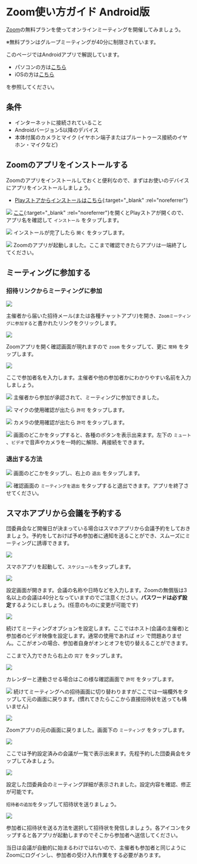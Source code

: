 # Zoom使い方ガイド Android版

[Zoom](https://zoom.us/)の無料プランを使ってオンラインミーティングを開催してみましょう。

※無料プランはグループミーティングが40分に制限されています。

このページではAndroidアプリで解説しています。

* パソコンの方は[こちら](ZoomMeeting.md)
* iOSの方は[こちら](ios.md)

を参照してください。

## 条件
* インターネットに接続されていること
* Androidバージョン5以降のデバイス
* 本体付属のカメラとマイク (イヤホン端子またはブルートゥース接続のイヤホン・マイクなど)

## Zoomのアプリをインストールする
Zoomのアプリをインストールしておくと便利なので、まずはお使いのデバイスにアプリをインストールしましょう。

* [Playストアからインストールはこちら](https://play.google.com/store/apps/details?id=us.zoom.videomeetings){:target="_blank" :rel="noreferrer"}

![](images/android/android_2.jpg)
[ここ](https://play.google.com/store/apps/details?id=us.zoom.videomeetings){:target="_blank" :rel="noreferrer"}を開くとPlayストアが開くので、アプリ名を確認して `インストール` をタップします。

![](images/android/android_3.jpg)
インストールが完了したら `開く` をタップします。

![](images/android/android_4.jpg)
Zoomのアプリが起動しました。ここまで確認できたらアプリは一端終了してください。

## ミーティングに参加する
### 招待リンクからミーティングに参加

![](images/android/android_6.jpg)

主催者から届いた招待メール(または各種チャットアプリ)を開き、`Zoomミーティングに参加する`と書かれたリンクをクリックします。

![](images/android/android_7.jpg)

Zoomアプリを開く確認画面が現れますので `zoom` をタップして、更に `常時` をタップします。

![](images/android/android_8.jpg)

ここで参加者名を入力します。主催者や他の参加者かにわかりやすい名前を入力しましょう。

![](images/android/android_9.jpg)
主催者から参加が承認されて、ミーティングに参加できました。

![](images/android/android_10.jpg)
マイクの使用確認が出たら `許可` をタップします。

![](images/android/android_12.jpg)
カメラの使用確認が出たら `許可` をタップします。

![](images/android/android_11.jpg)
画面のどこかをタップすると、各種のボタンを表示出来ます。左下の `ミュート` 、`ビデオ`で音声やカメラを一時的に解除、再接続をできます。

### 退出する方法
![](images/android/android_14.jpg)
画面のどこかをタップし、右上の `退出` をタップします。

![](images/android/android_15.jpg)
確認画面の `ミーティングを退出` をタップすると退出できます。アプリを終了させてください。

## スマホアプリから会議を予約する
団委員会など開催日が決まっている場合はスマホアプリから会議予約をしておきましょう。予約をしておけば予め参加者に通知を送ることができ、スムーズにミーティングに誘導できます。


![](images/android/setupmeeting/z_2.jpg)

スマホアプリを起動して、`スケジュール`をタップします。

![](images/android/setupmeeting/z_3.jpg)

設定画面が開きます。会議の名称や日時などを入力します。Zoomの無償版は3名以上の会議は40分となっていますのでご注意ください。**パスワードは必ず設定**するようにしましょう。(任意のものに変更が可能です)

![](images/android/setupmeeting/z_4.jpg)

続けてミーティングオプションを設定します。ここではホスト(会議の主催者)と参加者のビデオ映像を設定します。通常の使用であれば `オン` で問題ありません。ここがオンの場合、参加者自身がオンとオフを切り替えることができます。

ここまで入力できたら右上の `完了` をタップします。

![](images/android/setupmeeting/z_5.jpg)

カレンダーと連動させる場合はこの様な確認画面で `許可` をタップします。

![](images/android/setupmeeting/z_6.jpg)
続けてミーティングへの招待画面に切り替わりますがここでは一端欄外をタップして元の画面に戻ります。(慣れてきたらここから直接招待状を送っても構いません)

![](images/android/setupmeeting/z_7.jpg)

Zoomアプリの元の画面に戻りました。画面下の `ミーティング` をタップします。

![](images/android/setupmeeting/z_8.jpg)

ここでは予約設定済みの会議が一覧で表示出来ます。先程予約した団委員会をタップしてみましょう。

![](images/android/setupmeeting/z_9.jpg)

設定した団委員会のミーティング詳細が表示されました。設定内容を確認、修正が可能です。

`招待者の追加`をタップして招待状を送りましょう。

![](images/android/setupmeeting/z_10.jpg)

参加者に招待状を送る方法を選択して招待状を発信しましょう。各アイコンをタップすると各アプリが起動しますのでそこから参加者へ送信してください。

当日は会議が自動的に始まるわけではないので、主催者も参加者と同じようにZoomにログインし、参加者の受け入れ作業をする必要があります。